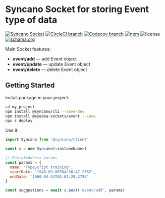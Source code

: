 # Syncano Socket for storing Event type of data

[![Syncano Socket](https://img.shields.io/badge/syncano-socket-blue.svg)](https://syncano.io)
[![CircleCI branch](https://img.shields.io/circleci/project/github/eyedea-io/syncano-socket-event/master.svg)](https://circleci.com/gh/eyedea-io/syncano-socket-event/tree/master)
[![Codecov branch](https://img.shields.io/codecov/c/github/eyedea-io/syncano-socket-event/master.svg)](https://codecov.io/github/eyedea-io/syncano-socket-postal-address/)
[![npm](https://img.shields.io/npm/dw/@eyedea-sockets/postal-address.svg)](https://www.npmjs.com/package/@eyedea-sockets/postal-address)
![license](https://img.shields.io/github/license/eyedea-io/syncano-socket-event.svg)
[![schama.org](https://img.shields.io/badge/based_on-schema.org-990001.svg)](https://schema.org/Event)

Main Socket features:

* **event/add** — add Event object
* **event/update** — update Event object
* **event/delete** — delete Event object

## Getting Started

Install package in your project:

```sh
cd my_project
npm install @syncano/cli --save-dev
npm install @eyedea-sockets/event --save
npx s deploy
```

Use it:

```js
import Syncano from '@syncano/client'

const s = new Syncano(<instaneName>)

// PostalAddress params
const params = {
  name: 'TypeScript training',
  startDate: '1948-09-06T04:36:47.236Z',
  endDate: '1960-04-24T02:02:29.279Z'
}

const suggestions = await s.post('event/add', params)
```
